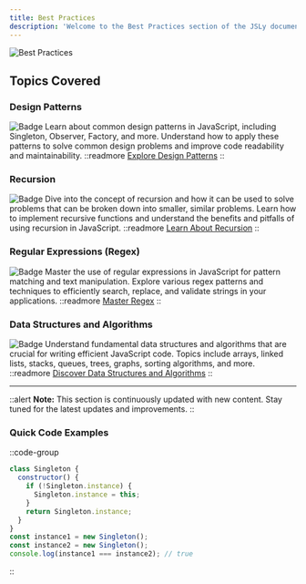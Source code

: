 ```yaml
---
title: Best Practices
description: 'Welcome to the Best Practices section of the JSLy documentation portal. This section is dedicated to providing you with the best methodologies, techniques, and patterns for writing high-quality, efficient, and maintainable JavaScript code. Explore the topics below to enhance your coding skills and ensure you are following industry standards.'
---
```


![Best Practices](https://media.licdn.com/dms/image/D4D12AQE2IKuegtqQ2Q/article-cover_image-shrink_600_2000/0/1693123093189?e=2147483647&v=beta&t=t2Z8vng4C_cc0QH5aEm1RQNvDf6KsWJ15OXq31f-AGE)



## Topics Covered

### Design Patterns
![Badge](https://img.shields.io/badge/Patterns-Design-blue)
Learn about common design patterns in JavaScript, including Singleton, Observer, Factory, and more. Understand how to apply these patterns to solve common design problems and improve code readability and maintainability.
::readmore
[Explore Design Patterns](./3.best-practices/1.design-patterns/0.index.md)
::

### Recursion
![Badge](https://img.shields.io/badge/Techniques-Recursion-green)
Dive into the concept of recursion and how it can be used to solve problems that can be broken down into smaller, similar problems. Learn how to implement recursive functions and understand the benefits and pitfalls of using recursion in JavaScript.
::readmore
[Learn About Recursion](./3.best-practices/2.recurssion/1.intro.md)
::

### Regular Expressions (Regex)
![Badge](https://img.shields.io/badge/Tools-Regex-orange)
Master the use of regular expressions in JavaScript for pattern matching and text manipulation. Explore various regex patterns and techniques to efficiently search, replace, and validate strings in your applications.
::readmore
[Master Regex](./regex/index.md)
::

### Data Structures and Algorithms
![Badge](https://img.shields.io/badge/Algorithms-Data_Structures-purple)
Understand fundamental data structures and algorithms that are crucial for writing efficient JavaScript code. Topics include arrays, linked lists, stacks, queues, trees, graphs, sorting algorithms, and more.
::readmore
[Discover Data Structures and Algorithms](./data-structures-and-algorithms/index.md)
::

---

::alert
**Note:** This section is continuously updated with new content. Stay tuned for the latest updates and improvements.
::


### Quick Code Examples

::code-group
  ```js [design-pattern-example.js]
  class Singleton {
    constructor() {
      if (!Singleton.instance) {
        Singleton.instance = this;
      }
      return Singleton.instance;
    }
  }
  const instance1 = new Singleton();
  const instance2 = new Singleton();
  console.log(instance1 === instance2); // true
  ```
::